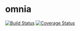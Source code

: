 # omnia
[![Build Status](https://secure.travis-ci.org/tmartin1/omnia.png?branch=master)](https://travis-ci.org/tmartin1/omnia)
[![Coverage Status](https://coveralls.io/repos/tmartin1/omnia/badge.svg?branch=master)](https://coveralls.io/r/tmartin1/omnia/?branch=master)
